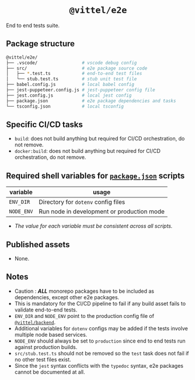 # <center>`@vittel/e2e`</center>

End to end tests suite.

## Package structure

```bash
@vittel/e2e/
├── .vscode/                 # vscode debug config
├── src/                     # e2e package source code
│   ├── *.test.ts            # end-to-end test files
│   └── stub.test.ts         # stub unit test file
├── babel.config.js          # local babel config
├── jest-puppeteer.config.js # jest-puppeteer config file
├── jest.config.js           # local jest config
├── package.json             # e2e package dependencies and tasks
└── tsconfig.json            # local tsconfig
```

## Specific CI/CD tasks

- `build`: does not build anything but required for CI/CD orchestration, do not remove.
- `docker:build`: does not build anything but required for CI/CD orchestration, do not remove.

## Required shell variables for [`package.json`](./package.json) scripts

| variable      | usage                                      |
|---------------|--------------------------------------------|
| `ENV_DIR`     | Directory for `dotenv` config files        |
| `NODE_ENV`    | Run node in development or production mode |

- _The value for each variable must be consistent across all scripts._

## Published assets

- None.

## Notes

- Caution : **_ALL_** monorepo packages have to be included as dependencies, except other e2e packages.
- This is mandatory for the CI/CD pipeline to fail if any build asset fails to validate end-to-end tests.
- `ENV_DIR` and `NODE_ENV` point to the production config file of [`@vittel/backend`](../backend/README.md).
- Additional variables for `dotenv` configs may be added if the tests involve multiple node based services.
- `NODE_ENV` should always be set to `production` since end to end tests run against production builds.
- `src/stub.test.ts` should not be removed so the `test` task does not fail if no other test files exist.
- Since the `jest` syntax conflicts with the `typedoc` syntax, e2e packages cannot be documented at all.